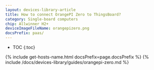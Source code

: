 ```yaml
---
layout: devices-library-article
title: How to connect OrangePI Zero to ThingsBoard?
category: Single-board computers
chip: Allwinner H2+
deviceImageFileName: orangepizero.png
docsPrefix: paas/
---
```


* TOC
{:toc}

{% include get-hosts-name.html docsPrefix=page.docsPrefix %}
{% include /docs/devices-library/guides/orangepi-zero.md %}